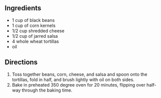 Ingredients
-----------
* 1 cup of black beans
* 1 cup of corn kernels
* 1/2 cup shredded cheese
* 1/2 cup of jarred salsa
* 4 whole wheat tortillas
* oil

Directions
----------
1. Toss together beans, corn, cheese, and salsa and spoon onto the tortillas,
   fold in half, and brush lightly with oil on both sides.
2. Bake in preheated 350 degree oven for 20 minutes, flipping over half-way
   through the baking time.
